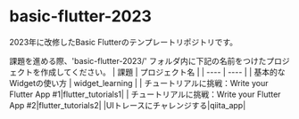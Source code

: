 # basic-flutter-2023
2023年に改修したBasic Flutterのテンプレートリポジトリです。

課題を進める際、'basic-flutter-2023/' フォルダ内に下記の名前をつけたプロジェクトを作成してください。
|  課題  |  プロジェクト名  |
| ---- | ---- |
| 基本的なWidgetの使い方 | widget_learning |
| チュートリアルに挑戦：Write your Flutter App #1|flutter_tutorials1| 
| チュートリアルに挑戦：Write your Flutter App #2|flutter_tutorials2| 
|UIトレースにチャレンジする|qiita_app|
